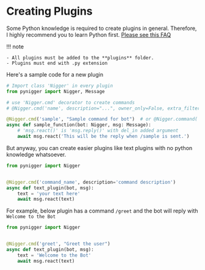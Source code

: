 # Creating Plugins

Some Python knowledge is required to create plugins in general. Therefore, I highly recommend you to learn Python first. [Please see this FAQ](/meta/faqs#learn-python)

!!! note

    - All plugins must be added to the **plugins** folder.
    - Plugins must end with .py extension


Here's a sample code for a new plugin

```python
# Import class 'Nigger' in every plugin
from pynigger import Nigger, Message

# use 'Nigger.cmd' decorator to create commands
# @Nigger.cmd('name', description="...", owner_only=False, extra_filters=None, group=0, private=False) - defaults

@Nigger.cmd('sample', "Sample command for bot")  # or @Nigger.command('sample', description="Sample command for bot")
async def sample_function(bot: Nigger, msg: Message):
    # 'msg.react()' is 'msg.reply()' with del_in added argument
    await msg.react('This will be the reply when /sample is sent.')
```

But anyway, you can create easier plugins like text plugins with no python knowledge whatsoever.

```python
from pynigger import Nigger


@Nigger.cmd('command_name', description='command description')
async def text_plugin(bot, msg):
    text = 'your text here'
    await msg.react(text)
```

For example, below plugin has a command ``/greet`` and the bot will reply with `Welcome to the Bot`

```python
from pynigger import Nigger


@Nigger.cmd('greet', "Greet the user")
async def text_plugin(bot, msg):
    text = 'Welcome to the Bot'
    await msg.react(text)
```

